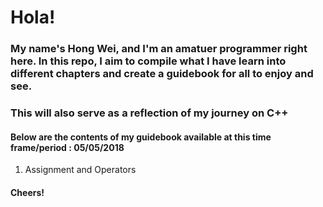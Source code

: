 # Hola!

### My name's Hong Wei, and I'm an amatuer programmer right here. In this repo, I aim to compile what I have learn into different chapters and create a guidebook for all to enjoy and see.

### This will also serve as a reflection of my journey on C++ 

#### Below are the contents of my guidebook available at this time frame/period : 05/05/2018

1. Assignment and Operators

#### Cheers!

